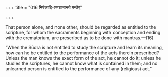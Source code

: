 +++
title = "016 निषेकादि-श्मशानान्तो मन्त्रैर्"

+++

That person alone, and none other, should be regarded as entitled to the scripture, for whom the sacraments beginning with conception and ending with the crematorium, are prescribed as to be done with mantras.—(16)


“When the Śūdra is not entitled to study the scripture and learn its meaning, how can he be entitled to the performance of the acts therein prescribed? Unless the man knows the exact form of the act, he cannot do it; unless he studies the scriptures, he cannot know what is contained in them; and no unlearned person is entitled to the performance of any (religious) act.”